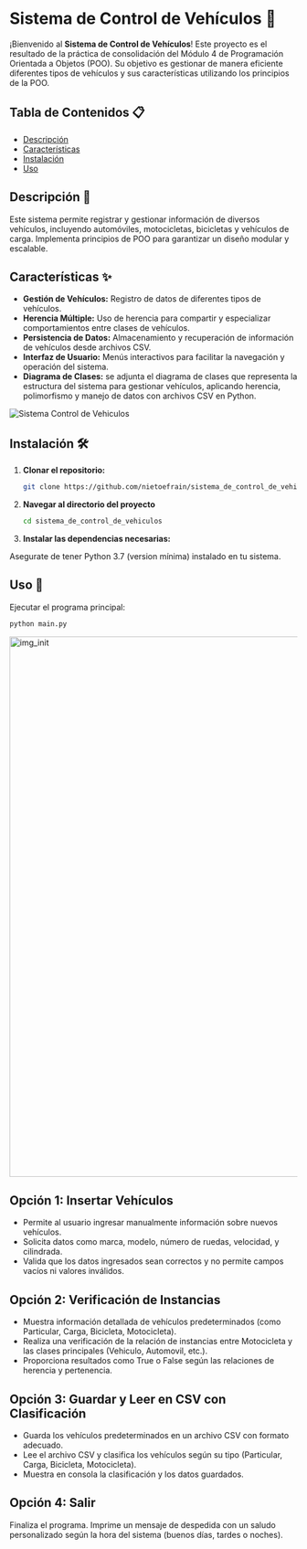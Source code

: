 # Sistema de Control de Vehículos 🚗

¡Bienvenido al **Sistema de Control de Vehículos**! Este proyecto es el resultado de la práctica de consolidación del Módulo 4 de Programación Orientada a Objetos (POO). Su objetivo es gestionar de manera eficiente diferentes tipos de vehículos y sus características utilizando los principios de la POO. 

## Tabla de Contenidos 📋

- [Descripción](#descripción)
- [Características](#características)
- [Instalación](#instalación)
- [Uso](#uso)

## Descripción 📝

Este sistema permite registrar y gestionar información de diversos vehículos, incluyendo automóviles, motocicletas, bicicletas y vehículos de carga. Implementa principios de POO para garantizar un diseño modular y escalable.

## Características ✨

- **Gestión de Vehículos:** Registro de datos de diferentes tipos de vehículos.
- **Herencia Múltiple:** Uso de herencia para compartir y especializar comportamientos entre clases de vehículos.
- **Persistencia de Datos:** Almacenamiento y recuperación de información de vehículos desde archivos CSV.
- **Interfaz de Usuario:** Menús interactivos para facilitar la navegación y operación del sistema.
- **Diagrama de Clases:** se adjunta el diagrama de clases que representa la estructura del sistema para gestionar vehículos, aplicando herencia, polimorfismo y manejo de datos con archivos CSV en Python.


![Sistema Control de Vehiculos](https://github.com/user-attachments/assets/c21053c5-38e5-411c-baa0-c4909963369e)


## Instalación 🛠️

1. **Clonar el repositorio:**
   ```bash
   git clone https://github.com/nietoefrain/sistema_de_control_de_vehiculos.git

2. **Navegar al directorio del proyecto**
   ```bash
   cd sistema_de_control_de_vehiculos
   
3. **Instalar las dependencias necesarias:**

  Asegurate de tener Python 3.7 (version mínima) instalado en tu sistema.

## Uso 🚀
Ejecutar el programa principal:
```bash
python main.py
```
<img width="946" alt="img_init" src="https://github.com/user-attachments/assets/f785b084-43f0-4bbc-b7f9-74e6acd76d41">

## Opción 1: Insertar Vehículos
* Permite al usuario ingresar manualmente información sobre nuevos vehículos.
* Solicita datos como marca, modelo, número de ruedas, velocidad, y cilindrada.
* Valida que los datos ingresados sean correctos y no permite campos vacíos ni valores inválidos.
  
## Opción 2: Verificación de Instancias
* Muestra información detallada de vehículos predeterminados (como Particular, Carga, Bicicleta, Motocicleta).
* Realiza una verificación de la relación de instancias entre Motocicleta y las clases principales (Vehiculo, Automovil, etc.).
* Proporciona resultados como True o False según las relaciones de herencia y pertenencia.

## Opción 3: Guardar y Leer en CSV con Clasificación
* Guarda los vehículos predeterminados en un archivo CSV con formato adecuado.
* Lee el archivo CSV y clasifica los vehículos según su tipo (Particular, Carga, Bicicleta, Motocicleta).
* Muestra en consola la clasificación y los datos guardados.

## Opción 4: Salir
Finaliza el programa.
Imprime un mensaje de despedida con un saludo personalizado según la hora del sistema (buenos días, tardes o noches).


